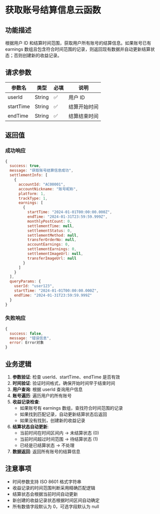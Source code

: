 # 获取账号结算信息云函数

## 功能描述

根据用户 ID 和结算时间范围，获取用户所有账号的结算信息。如果账号已有 earnings 数组且包含符合时间范围的记录，则返回现有数据并自动更新结算状态；否则创建新的收益记录。

## 请求参数

| 参数名    | 类型   | 必填 | 说明         |
| --------- | ------ | ---- | ------------ |
| userId    | String | ✅   | 用户 ID      |
| startTime | String | ✅   | 结算开始时间 |
| endTime   | String | ✅   | 结算结束时间 |

## 返回值

### 成功响应

```javascript
{
  success: true,
  message: "获取账号结算信息成功",
  settlementInfo: [
    {
      accountId: "AC00001",
      accountNickname: "账号昵称",
      platform: 1,
      trackType: 1,
      earnings: [
        {
          startTime: "2024-01-01T00:00:00.000Z",
          endTime: "2024-01-31T23:59:59.999Z",
          monthlyPostCount: 0,
          settlementTime: null,
          settlementStatus: 0,
          settlementMethod: null,
          transferOrderNo: null,
          accountEarnings: 0,
          settlementEarnings: 0,
          settlementImageUrl: null,
          transferImageUrl: null
        }
      ]
    }
  ],
  queryParams: {
    userId: "user123",
    startTime: "2024-01-01T00:00:00.000Z",
    endTime: "2024-01-31T23:59:59.999Z"
  }
}
```

### 失败响应

```javascript
{
  success: false,
  message: "错误信息",
  error: Error对象
}
```

## 业务逻辑

1. **参数验证**: 检查 userId、startTime、endTime 是否有效
2. **时间验证**: 验证时间格式，确保开始时间早于结束时间
3. **用户查询**: 根据 userId 查询用户信息
4. **账号遍历**: 遍历用户的所有账号
5. **收益记录检查**:
   - 如果账号有 earnings 数组，查找符合时间范围的记录
   - 如果找到匹配记录，自动更新结算状态后返回
   - 如果没有找到，创建新的收益记录
6. **结算状态自动更新**:
   - 当前时间在时间区间内 → 未结算状态 (0)
   - 当前时间超过时间范围 → 待结算状态 (1)
   - 已经是已结算状态 → 不处理
7. **数据返回**: 返回所有账号的结算信息

## 注意事项

- 时间参数支持 ISO 8601 格式字符串
- 收益记录的时间范围判断采用精确匹配逻辑
- 结算状态会根据当前时间自动更新
- 新创建的收益记录状态根据时间区间自动确定
- 所有数值字段默认为 0，可选字段默认为 null
